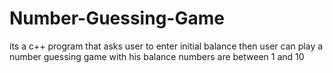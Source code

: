 # Number-Guessing-Game
its a c++ program that asks user to enter initial balance
then user can play a number guessing game with his balance
numbers are between 1 and 10
